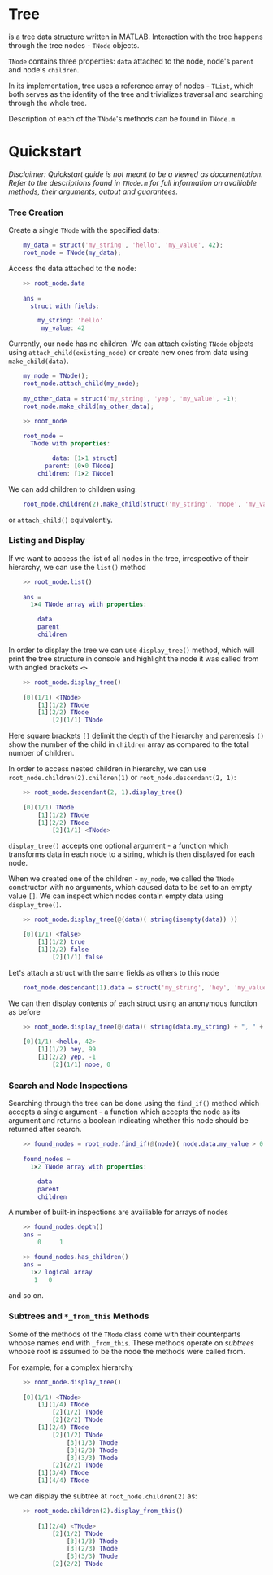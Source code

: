 # Tree

is a tree data structure written in MATLAB. Interaction with the tree happens through the tree nodes - `TNode` objects. 

`TNode` contains three properties: `data` attached to the node, node's `parent` and node's `children`.

In its implementation, tree uses a reference array of nodes - `TList`, which both serves as the identity of the tree and trivializes traversal and searching through the whole tree.

Description of each of the `TNode`'s methods can be found in `TNode.m`.

# Quickstart

*Disclaimer: Quickstart guide is not meant to be a viewed as documentation. Refer to the descriptions found in `TNode.m` for full information on availiable methods, their arguments, output and guarantees.*

### Tree Creation

Create a single `TNode` with the specified data: 

```MATLAB
    my_data = struct('my_string', 'hello', 'my_value', 42);
    root_node = TNode(my_data);
```

Access the data attached to the node:

```MATLAB
    >> root_node.data
    
    ans = 
      struct with fields:

        my_string: 'hello'
         my_value: 42
```

Currently, our node has no children. We can attach existing `TNode` objects using `attach_child(existing_node)` or create new ones from data using `make_child(data)`.

```MATLAB
    my_node = TNode(); 
    root_node.attach_child(my_node);
    
    my_other_data = struct('my_string', 'yep', 'my_value', -1);
    root_node.make_child(my_other_data);
```

```MATLAB
    >> root_node
    
    root_node = 
      TNode with properties:

            data: [1×1 struct]
          parent: [0×0 TNode]
        children: [1×2 TNode]
```

We can add children to children using:
```MATLAB
    root_node.children(2).make_child(struct('my_string', 'nope', 'my_value', 0))
```
or `attach_child()` equivalently.

### Listing and Display

If we want to access the list of all nodes in the tree, irrespective of their hierarchy, we can use the `list()` method

```MATLAB
    >> root_node.list()
    
    ans = 
      1×4 TNode array with properties:

        data
        parent
        children  
```


In order to display the tree we can use `display_tree()` method, which will print the tree structure in console and highlight the node it was called from with angled brackets `<>`

```MATLAB
    >> root_node.display_tree()
    
    [0](1/1) <TNode>
        [1](1/2) TNode
        [1](2/2) TNode
            [2](1/1) TNode
```

Here square brackets `[]` delimit the depth of the hierarchy and parentesis `()` show the number of the child in `children` array as compared to the total number of children.

In order to access nested children in hierarchy, we can use `root_node.children(2).children(1)` or `root_node.descendant(2, 1)`:

```MATLAB 
    >> root_node.descendant(2, 1).display_tree()
    
    [0](1/1) TNode
        [1](1/2) TNode
        [1](2/2) TNode
            [2](1/1) <TNode>
```

`display_tree()` accepts one optional argument - a function which transforms data in each node to a string, which is then displayed for each node.

When we created one of the children - `my_node`, we called the `TNode` constructor with no arguments, which caused data to be set to an empty value `[]`. We can inspect which nodes contain empty data using `display_tree()`.

```MATLAB
    >> root_node.display_tree(@(data)( string(isempty(data)) ))

    [0](1/1) <false>
        [1](1/2) true
        [1](2/2) false
            [2](1/1) false            
```

Let's attach a struct with the same fields as others to this node 

```MATLAB
    root_node.descendant(1).data = struct('my_string', 'hey', 'my_value', 99);
```

We can then display contents of each struct using an anonymous function as before

```MATLAB
    >> root_node.display_tree(@(data)( string(data.my_string) + ", " + string(data.my_value) ))
    
    [0](1/1) <hello, 42>
        [1](1/2) hey, 99
        [1](2/2) yep, -1
            [2](1/1) nope, 0
```

### Search and Node Inspections

Searching through the tree can be done using the `find_if()` method which accepts a single argument - a function which accepts the node as its argument and returns a boolean indicating whether this node should be returned after search.

```MATLAB
    >> found_nodes = root_node.find_if(@(node)( node.data.my_value > 0 ))
    
    found_nodes = 
      1×2 TNode array with properties:

        data
        parent
        children        
```

A number of built-in inspections are availiable for arrays of nodes

```MATLAB
    >> found_nodes.depth()
    ans =
        0     1

    >> found_nodes.has_children() 
    ans =
      1×2 logical array
       1   0
```
and so on.

### Subtrees and `*_from_this` Methods

Some of the methods of the `TNode` class come with their counterparts whoose names end with `_from_this`. These methods operate on *subtrees* whoose root is assumed to be the node the methods were called from. 

For example, for a complex hierarchy

```MATLAB
    >> root_node.display_tree()
    
    [0](1/1) <TNode>
        [1](1/4) TNode
            [2](1/2) TNode
            [2](2/2) TNode
        [1](2/4) TNode
            [2](1/2) TNode
                [3](1/3) TNode
                [3](2/3) TNode
                [3](3/3) TNode
            [2](2/2) TNode
        [1](3/4) TNode
        [1](4/4) TNode
```
we can display the subtree at `root_node.children(2)` as:
```MATLAB
    >> root_node.children(2).display_from_this()
    
        [1](2/4) <TNode>
            [2](1/2) TNode
                [3](1/3) TNode
                [3](2/3) TNode
                [3](3/3) TNode
            [2](2/2) TNode
```